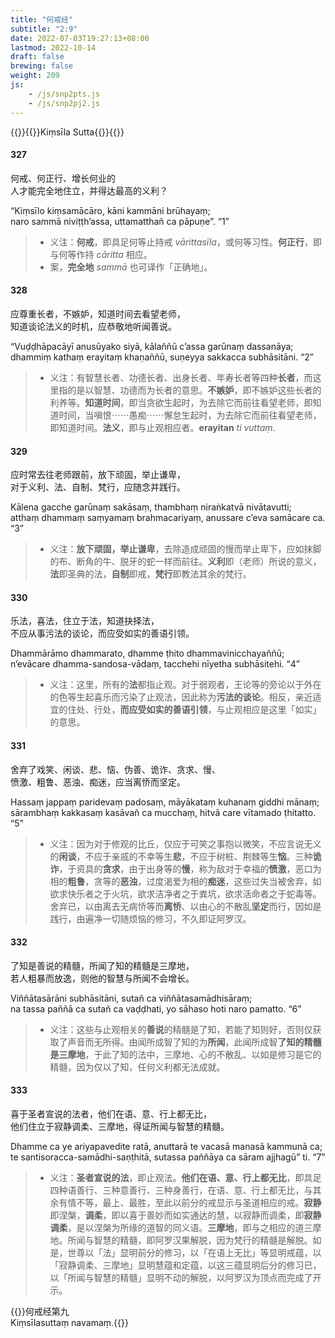 ```yaml
---
title: "何戒经"
subtitle: "2:9"
date: 2022-07-03T19:27:13+08:00
lastmod: 2022-10-14
draft: false
brewing: false
weight: 209
js:
    - /js/snp2pts.js
    - /js/snp2pj2.js
---
```



{{<subtitle>}}{{<suttalink src="snp2.9">}}Kiṃsīla Sutta{{</suttalink>}}{{</subtitle>}}

#### 327

何戒、何正行、增长何业的  
人才能完全地住立，并得达最高的义利？

“Kiṃsīlo kiṃsamācāro, kāni kammāni brūhayaṃ;  
naro sammā niviṭṭh’assa, uttamatthañ ca pāpuṇe”. <q>1</q>

> - 义注：**何戒**，即具足何等止持戒 *vārittasīla*，或何等习性。**何正行**，即与何等作持 *cāritta* 相应。
> - 案，**完全地** *sammā* 也可译作「正确地」。

#### 328

应尊重长者，不嫉妒，知道时间去看望老师，  
知道谈论法义的时机，应恭敬地听闻善说。

“Vuḍḍhāpacāyī anusūyako siyā, kālaññū c’assa garūnaṃ dassanāya;  
dhammiṃ kathaṃ erayitaṃ khaṇaññū, suṇeyya sakkacca subhāsitāni. <q>2</q>

> - 义注：有智慧长者、功德长者、出身长者、年寿长者等四种**长者**，而这里指的是以智慧、功德而为长者的意思。**不嫉妒**，即不嫉妒这些长者的利养等。**知道时间**，即当贪欲生起时，为去除它而前往看望老师，即知道时间，当嗔恨⋯⋯愚痴⋯⋯懈怠生起时，为去除它而前往看望老师，即知道时间。**法义**，即与止观相应者。**erayitan** *ti vuttaṃ*.

#### 329

应时常去往老师跟前，放下顽固，举止谦卑，  
对于义利、法、自制、梵行，应随念并践行。

Kālena gacche garūnaṃ sakāsaṃ, thambhaṃ niraṅkatvā nivātavutti;  
atthaṃ dhammaṃ saṃyamaṃ brahmacariyaṃ, anussare c’eva samācare ca. <q>3</q>

> - 义注：**放下顽固，举止谦卑**，去除造成顽固的慢而举止卑下，应如抹脚的布、断角的牛、脱牙的蛇一样而前往。**义利**即（老师）所说的意义，**法**即圣典的法，**自制**即戒，**梵行**即教法其余的梵行。

#### 330

乐法，喜法，住立于法，知道抉择法，  
不应从事污法的谈论，而应受如实的善语引领。

Dhammārāmo dhammarato, dhamme ṭhito dhammavinicchayaññū;  
n’evācare dhamma-sandosa-vādaṃ, tacchehi nīyetha subhāsitehi. <q>4</q>

> - 义注：这里，所有的**法**都指止观。对于弱观者，王论等的旁论以于外在的色等生起喜乐而污染了止观法，因此称为**污法的谈论**。相反，亲近适宜的住处、行处，**而应受如实的善语引领**，与止观相应是这里「如实」的意思。

#### 331

舍弃了戏笑、闲谈、悲、恼、伪善、诡诈、贪求、慢、  
愤激、粗鲁、恶浊、痴迷，应当离㤭而坚定。

Hassaṃ jappaṃ paridevaṃ padosaṃ, māyākataṃ kuhanaṃ giddhi mānaṃ;  
sārambhaṃ kakkasaṃ kasāvañ ca mucchaṃ, hitvā care vītamado ṭhitatto. <q>5</q>

> - 义注：因为对于修观的比丘，仅应于可笑之事抱以微笑，不应言说无义的**闲谈**，不应于亲戚的不幸等生**悲**，不应于树桩、荆棘等生**恼**。三种**诡诈**，于资具的**贪求**，由于出身等的**慢**，称为敌对于幸福的**愤激**，恶口为相的**粗鲁**，贪等的**恶浊**，过度渴爱为相的**痴迷**，这些过失当被舍弃，如欲求快乐者之于火坑，欲求洁净者之于粪坑，欲求活命者之于蛇毒等。舍弃已，以由离去无病㤭等而**离㤭**、以由心的不散乱**坚定**而行，因如是践行，由遍净一切随烦恼的修习，不久即证阿罗汉。

#### 332

了知是善说的精髓，所闻了知的精髓是三摩地，  
若人粗暴而放逸，则他的智慧与所闻不会增长。

Viññātasārāni subhāsitāni, sutañ ca viññātasamādhisāraṃ;  
na tassa paññā ca sutañ ca vaḍḍhati, yo sāhaso hoti naro pamatto. <q>6</q>

> - 义注：这些与止观相关的**善说**的精髓是了知，若能了知则好，否则仅获取了声音而无所得。由闻所成智了知的为**所闻**，此闻所成智**了知的精髓是三摩地**，于此了知的法中，三摩地、心的不散乱、以如是修习是它的精髓，因为仅以了知，任何义利都无法成就。

#### 333

喜于圣者宣说的法者，他们在语、意、行上都无比，  
他们住立于寂静调柔、三摩地，得证所闻与智慧的精髓。

Dhamme ca ye ariyapavedite ratā, anuttarā te vacasā manasā kammunā ca;  
te santisoracca-samādhi-saṇṭhitā, sutassa paññāya ca sāram ajjhagū” ti. <q>7</q>

> - 义注：**圣者宣说的法**，即止观法。**他们在语、意、行上都无比**，即具足四种语善行、三种意善行、三种身善行，在语、意、行上都无比，与其余有情不等，最上、最胜，至此以前分的戒显示与圣道相应的戒。**寂静**即涅槃，**调柔**，即以喜于善妙而如实通达的慧，以寂静而调柔，即**寂静调柔**，是以涅槃为所缘的道智的同义语。**三摩地**，即与之相应的道三摩地。所闻与智慧的精髓，即阿罗汉果解脱，因为梵行的精髓是解脱。如是，世尊以「法」显明前分的修习，以「在语上无比」等显明戒蕴，以「寂静调柔、三摩地」显明慧蕴和定蕴，以这三蕴显明后分的修习已，以「所闻与智慧的精髓」显明不动的解脱，以阿罗汉为顶点而完成了开示。


{{<eof>}}何戒经第九<br>Kiṃsīlasuttaṃ navamaṃ.{{</eof>}}